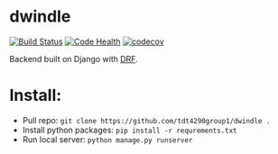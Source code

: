 # dwindle

[![Build Status](https://travis-ci.org/tdt4290group1/dwindle.svg?branch=master)](https://travis-ci.org/tdt4290group1/dwindle) [![Code Health](https://landscape.io/github/tdt4290group1/dwindle/master/landscape.svg?style=flat)](https://landscape.io/github/tdt4290group1/dwindle/master)  [![codecov](https://codecov.io/gh/tdt4290group1/dwindle/branch/master/graph/badge.svg)](https://codecov.io/gh/tdt4290group1/dwindle)


Backend built on Django with [DRF](http://www.django-rest-framework.org/). 

# Install:
 - Pull repo: ```git clone https://github.com/tdt4290group1/dwindle . ```
 - Install python packages: ```pip install -r requrements.txt ```
- Run local server: ``` python manage.py runserver ```
